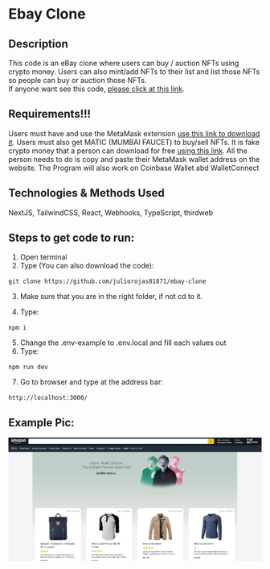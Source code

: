 # Ebay Clone

## Description

This code is an eBay clone where users can buy / auction NFTs using crypto money. 
Users can also mint/add NFTs to their list and list those NFTs so people can buy or auction those NFTs.  
If anyone want see this code, [please click at this link](https://ebay-clone-theta.vercel.app/).

## Requirements!!!
Users must have and use the MetaMask extension [use this link to download it](https://metamask.io/download/).
Users must also get MATIC (MUMBAI FAUCET) to buy/sell NFTs. It is fake crypto money that a person can download for free [using this link](https://mumbaifaucet.com/).
All the person needs to do is copy and paste their MetaMask wallet address on the website.
The Program will also work on Coinbase Wallet abd WalletConnect

## Technologies & Methods Used

NextJS, TailwindCSS, React, Webhooks, TypeScript, thirdweb

## Steps to get code to run:
1. Open terminal
2. Type (You can also download the code):
```
git clone https://github.com/juliorojas81871/ebay-clone
```

3. Make sure that you are in the right folder, if not cd to it.

4. Type: 
```
npm i
```
5. Change the .env-example to .env.local and fill each values out
6. Type: 
```
npm run dev
```
7. Go to browser and type at the address bar: 
```
http://localhost:3000/
```

## Example Pic:
![Ebay Clone Example Pic](https://github.com/juliorojas81871/amazon-clone/blob/main/pics/main.jpg)

